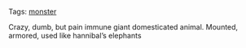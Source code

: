 Tags: [monster](Monsters)

Crazy, dumb, but pain immune giant domesticated animal. Mounted, armored, used like hannibal’s elephants